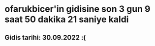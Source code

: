 # ofarukbicer'in gidisine son 3 gun 9 saat 50 dakika 21 saniye kaldi

## Gidis tarihi: 30.09.2022 :(